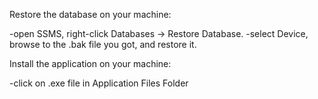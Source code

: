 Restore the database on your machine:

-open SSMS, right-click Databases → Restore Database.
-select Device, browse to the .bak file you got, and restore it.

Install the application on your machine:

-click on .exe file in Application Files Folder

